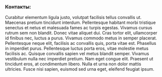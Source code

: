﻿### Контакты:

Curabitur elementum ligula justo, volutpat facilisis tellus convallis ut. Maecenas pretium tincidunt interdum. Pellentesque habitant morbi tristique senectus et netus et malesuada fames ac turpis egestas. Vivamus cursus rutrum sem non blandit. Donec vitae aliquet dui. Cras tortor elit, ullamcorper id finibus nec, luctus a purus. Vivamus commodo metus in semper placerat. Pellentesque neque elit, facilisis ac convallis quis, porta vitae est. Phasellus in imperdiet purus. Pellentesque luctus porta eros, vitae molestie metus facilisis ac. Quisque convallis sapien vel metus blandit semper. Vivamus vestibulum nulla nec imperdiet pretium. Nam eget congue elit. Praesent ut tincidunt eros, at condimentum libero. Nulla et urna non dolor mattis ultricies. Fusce nisi sapien, euismod sed urna eget, eleifend feugiat ipsum.